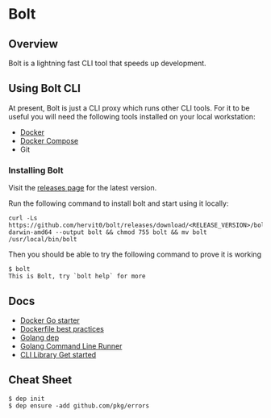 # Bolt

## Overview

Bolt is a lightning fast CLI tool that speeds up development.

## Using Bolt CLI

At present, Bolt is just a CLI proxy which runs other CLI tools. For it to be useful you will need the following tools installed on your local workstation:
- [Docker](https://www.docker.com/)
- [Docker Compose](https://docs.docker.com/compose/install/)
- Git

### Installing Bolt

Visit the [releases page](https://github.com/hervit0/bolt/releases) for the latest version.

Run the following command to install bolt and start using it locally:
```
curl -Ls https://github.com/hervit0/bolt/releases/download/<RELEASE_VERSION>/bolt-darwin-amd64 --output bolt && chmod 755 bolt && mv bolt /usr/local/bin/bolt
```

Then you should be able to try the following command to prove it is working

```
$ bolt
This is Bolt, try `bolt help` for more
```

## Docs

- [Docker Go starter](https://hub.docker.com/_/golang/)
- [Dockerfile best practices](https://docs.docker.com/v17.09/engine/userguide/eng-image/dockerfile_best-practices/#use-multi-stage-builds)
- [Golang dep](https://gist.github.com/subfuzion/12342599e26f5094e4e2d08e9d4ad50d)
- [Golang Command Line Runner](https://golang.org/pkg/os/exec/)
- [CLI Library Get started](https://github.com/urfave/cli#getting-started)

## Cheat Sheet

```
$ dep init
$ dep ensure -add github.com/pkg/errors
```
